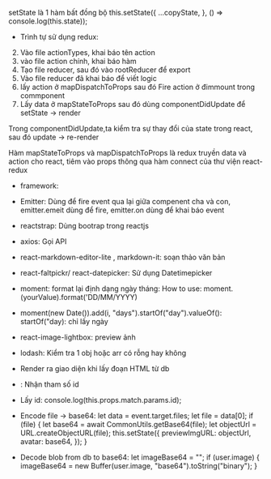 setState là 1 hàm bất đồng bộ
this.setState({
...copyState,
}, () => console.log(this.state));

- Trình tự sử dụng redux:

2. Vào file actionTypes, khai báo tên action
3. vào file action chính, khai báo hàm
4. Tạo file reducer, sau đó vào rootReducer để export
5. Vào file reducer đã khai báo để viết logic
6. lấy action ở mapDispatchToProps sau đó Fire action ở đimmount trong commponent
7. Lấy data ở mapStateToProps sau đó dùng componentDidUpdate để setState -> render

Trong componentDidUpdate,ta kiểm tra sự thay đổi của state trong react, sau đó update -> re-render

Hàm mapStateToProps và mapDispatchToProps là redux truyền data và action cho react, tiêm vào props thông qua hàm connect của thư viện react-redux

- framework:

* Emitter: Dùng để fire event qua lại giữa compenent cha và con, emitter.emeit dùng để fire, emitter.on dùng để khai báo event
* reactstrap: Dùng bootrap trong reactjs
* axios: Gọi API
* react-markdown-editor-lite , markdown-it: soạn thảo văn bản
* react-faltpickr/ react-datepicker: Sử dụng Datetimepicker
* moment: format lại định dạng ngày tháng: How to use: moment.(yourValue).format('DD/MM/YYYY)
* moment(new Date()).add(i, "days").startOf("day").valueOf(): startOf("day): chỉ lấy ngày
* react-image-lightbox: preview ảnh
* lodash: Kiểm tra 1 obj hoặc arr có rỗng hay không
* <div dangerouslySetInnerHTML={{__html: ...}}></div> Render ra giao diện khi lấy đoạn HTML từ db

* <Route path="/users/:id" component={DetailDoctor} />: Nhận tham số id
* Lấy id: console.log(this.props.match.params.id);

* Encode file -> base64:
  let data = event.target.files;
  let file = data[0];
  if (file) {
  let base64 = await CommonUtils.getBase64(file);
  let objectUrl = URL.createObjectURL(file);
  this.setState({
  previewImgURL: objectUrl,
  avatar: base64,
  });
  }

* Decode blob from db to base64:
  let imageBase64 = "";
  if (user.image) {
  imageBase64 = new Buffer(user.image, "base64").toString("binary");
  }
